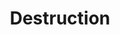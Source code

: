---
title: "Destruction"

domain:
  grantedPower: |
    You gain the smite power, the supernatural ability to make a single melee attack with a +4 bonus on attack rolls and a bonus on damage rolls equal to your cleric level (if you hit). You must declare the smite before making the attack. This ability is usable once per day.
  spells: |
     1. {% spell_link inflict-light-wounds %}
     1. {% spell_link shatter %}
     1. {% spell_link contagion %}
     1. {% spell_link inflict-critical-wounds %}
     1. {% spell_link inflict-light-wounds-mass %}
     1. {% spell_link harm %}
     1. {% spell_link disintegrate %}
     1. {% spell_link earthquake %}
     1. {% spell_link implosion %}
---